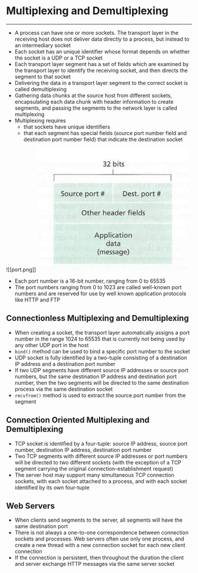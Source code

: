 # Multiplexing and Demultiplexing
---
- A process can have one or more sockets. The transport layer in the receiving host does not deliver data directly to a process, but instead to an intermediary socket
- Each socket has an unique identifier whose format depends on whether the socket is a UDP or a TCP socket
- Each transport layer segment has a set of fields which are examined by the transport layer to identify the receiving socket, and then directs the segment to that socket
- Delivering the data in a transport layer segment to the correct socket is called demultiplexing
- Gathering data chunks at the source host from different sockets, encapsulating each data chunk with header information to create segments, and passing the segments to the network layer is called multiplexing
- Multiplexing requires
	- that sockets have unique identifiers
	- that each segment has special fields (source port number field and destination port number field) that indicate the destination socket

![[port.png]]
 ![port](https://github.com/Shogunkayo/PES_Notes/blob/main/Computer%20Networks/Images/port.png)

- Each port number is a 16-bit number, ranging from 0 to 65535
- The port numbers ranging from 0 to 1023 are called well-known port numbers and are reserved for use by well known application protocols like HTTP and FTP

## Connectionless Multiplexing and Demultiplexing
- When creating a socket, the transport layer automatically assigns a port number in the range 1024 to 65535 that is currently not being used by any other UDP port in the host
- `bind()` method can be used to bind a specific port number to the socket
- UDP socket is fully identified by a two-tuple consisting of a destination IP address and a destination port number
- If two UDP segments have different source IP addresses or source port numbers, but the same destination IP address and destination port number, then the two segments will be directed to the same destination process via the same destination socket
- `recvfrom()` method is used to extract the source port number from the segment

## Connection Oriented Multiplexing and Demultiplexing
- TCP socket is identified by a four-tuple: source IP address, source port number, destination IP address, destination port number
- Two TCP segments with different source IP addresses or port numbers will be directed to two different sockets (with the exception of a TCP segment carrying the original connection-establishment request)
- The server host may support many simultaneous TCP connection sockets, with each socket attached to a process, and with each socket identified by its own four-tuple

## Web Servers
- When clients send segments to the server, all segments will have the same destination port
- There is not always a one-to-one correspondence between connection sockets and processes. Web servers often use only one process, and create a new thread with a new connection socket for each new client connection
- If the connection is persistent, then throughout the duration the client and server exchange HTTP messages via the same server socket